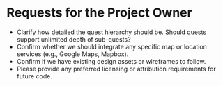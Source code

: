 # Requests for the Project Owner

- Clarify how detailed the quest hierarchy should be. Should quests support unlimited depth of sub-quests?
- Confirm whether we should integrate any specific map or location services (e.g., Google Maps, Mapbox).
- Confirm if we have existing design assets or wireframes to follow.
- Please provide any preferred licensing or attribution requirements for future code.
